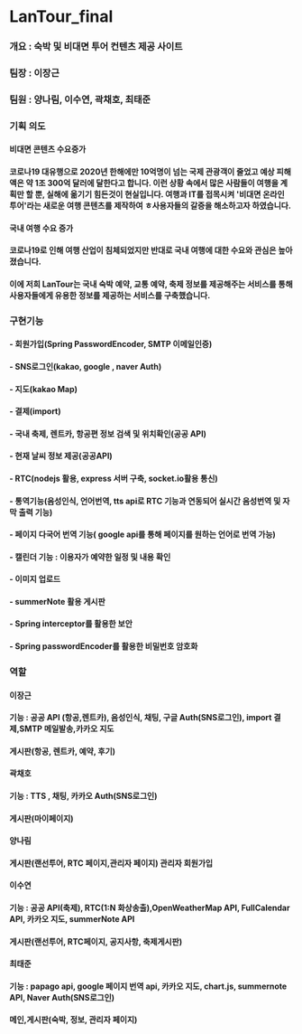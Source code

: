 # LanTour_final

### 개요 : 숙박 및 비대면 투어 컨텐츠 제공 사이트


### 팀장 : 이장근
### 팀원 : 양나림, 이수연, 곽채호, 최태준

### 기획 의도
#### 비대면 콘텐츠 수요증가
#### 코로나19 대유행으로 2020년 한해에만 10억명이 넘는 국제 관광객이 줄었고 예상 피해액은 약 1조 300억 달러에 달한다고 합니다. 이런 상황 속에서 많은 사람들이 여행을 계획만 할 뿐, 실해에 옮기기 힘든것이 현실입니다. 여행과 IT를 접목시켜 '비대면 온라인 투어'라는 새로운 여행 콘텐츠를 제작하여 ㅎ사용자들의 갈증을 해소하고자 하였습니다.

#### 국내 여행 수요 증가
#### 코로나19로 인해 여행 산업이 침체되었지만 반대로 국내 여행에 대한 수요와 관심은 높아졌습니다.
#### 이에 저희 LanTour는 국내 숙박 예약, 교통 예약, 축제 정보를 제공해주는 서비스를 통해 사용자들에게 유용한 정보를 제공하는 서비스를 구축했습니다.


### 구현기능
#### - 회원가입(Spring PasswordEncoder, SMTP 이메일인증)
#### - SNS로그인(kakao, google , naver Auth)
#### - 지도(kakao Map)
#### - 결제(import)
#### - 국내 축제, 렌트카, 항공편 정보 검색 및 위치확인(공공 API)
#### - 현재 날씨 정보 제공(공공API)
#### - RTC(nodejs 활용, express 서버 구축, socket.io활용 통신)
#### - 통역기능(음성인식, 언어번역, tts api로 RTC 기능과 연동되어 실시간 음성번역 및 자막 출력 기능)
#### - 페이지 다국어 번역 기능( google api를 통해 페이지를 원하는 언어로 번역 가능)
#### - 캘린더 기능 : 이용자가 예약한 일정 및 내용 확인
#### - 이미지 업로드
#### - summerNote 활용 게시판
#### - Spring interceptor를 활용한 보안
#### - Spring passwordEncoder를 활용한 비밀번호 암호화

### 역할

#### 이장근
#### 기능 : 공공 API (항공,렌트카), 음성인식, 채팅, 구글 Auth(SNS로그인), import 결제,SMTP 메일발송,카카오 지도
#### 게시판(항공, 렌트카, 예약, 후기)

#### 곽채호
#### 기능 : TTS , 채팅, 카카오 Auth(SNS로그인)
#### 게시판(마이페이지)

#### 양나림
#### 게시판(랜선투어, RTC 페이지,관리자 페이지) 관리자 회원가입

#### 이수연
#### 기능 : 공공 API(축제), RTC(1:N 화상송출),OpenWeatherMap API, FullCalendar API, 카카오 지도, summerNote API
#### 게시판(랜선투어, RTC페이지, 공지사항, 축제게시판)

#### 최태준
#### 기능 : papago api, google 페이지 번역 api, 카카오 지도, chart.js, summernote API, Naver Auth(SNS로그인)
#### 메인,게시판(숙박, 정보, 관리자 페이지)
